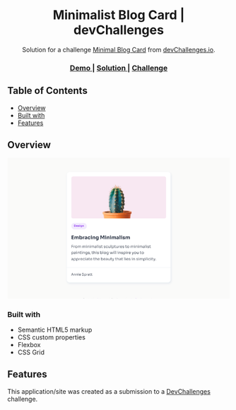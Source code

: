 <!-- Please update value in the {}  -->

<h1 align="center">Minimalist Blog Card | devChallenges</h1>

<div align="center">
   Solution for a challenge <a href="https://devchallenges.io/challenge/minimal-blog-card" target="_blank">Minimal Blog Card</a> from <a href="http://devchallenges.io" target="_blank">devChallenges.io</a>.
</div>

<div align="center">
  <h3>
    <a href="{https://your-demo-link.your-domain}">
      Demo
    </a>
    <span> | </span>
    <a href="{https://your-url-to-the-solution}">
      Solution
    </a>
    <span> | </span>
    <a href="https://devchallenges.io/challenge/minimal-blog-card">
      Challenge
    </a>
  </h3>
</div>

<!-- TABLE OF CONTENTS -->

## Table of Contents

- [Overview](#overview)
- [Built with](#built-with)
- [Features](#features)

## Overview

![screenshot](./dist/resources/minimalist.png)

### Built with

- Semantic HTML5 markup
- CSS custom properties
- Flexbox
- CSS Grid

## Features

This application/site was created as a submission to a [DevChallenges](https://devchallenges.io/challenges-dashboard)
challenge.
